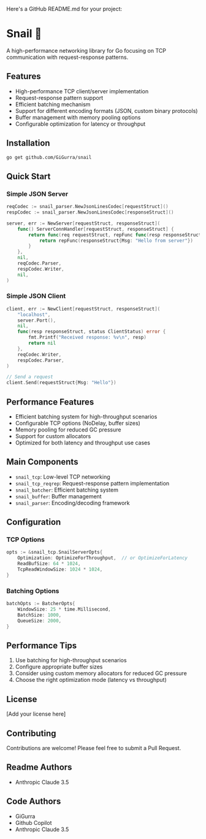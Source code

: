 Here's a GitHub README.md for your project:

# Snail 🐌

A high-performance networking library for Go focusing on TCP communication with request-response patterns.

## Features

- High-performance TCP client/server implementation
- Request-response pattern support
- Efficient batching mechanism
- Support for different encoding formats (JSON, custom binary protocols)
- Buffer management with memory pooling options
- Configurable optimization for latency or throughput

## Installation

```bash
go get github.com/GiGurra/snail
```

## Quick Start

### Simple JSON Server

```go
reqCodec := snail_parser.NewJsonLinesCodec[requestStruct]()
respCodec := snail_parser.NewJsonLinesCodec[responseStruct]()

server, err := NewServer[requestStruct, responseStruct](
    func() ServerConnHandler[requestStruct, responseStruct] {
        return func(req requestStruct, repFunc func(resp responseStruct) error) error {
            return repFunc(responseStruct{Msg: "Hello from server"})
        }
    },
    nil,
    reqCodec.Parser,
    respCodec.Writer,
    nil,
)
```

### Simple JSON Client

```go
client, err := NewClient[requestStruct, responseStruct](
    "localhost",
    server.Port(),
    nil,
    func(resp responseStruct, status ClientStatus) error {
        fmt.Printf("Received response: %v\n", resp)
        return nil
    },
    reqCodec.Writer,
    respCodec.Parser,
)

// Send a request
client.Send(requestStruct{Msg: "Hello"})
```

## Performance Features

- Efficient batching system for high-throughput scenarios
- Configurable TCP options (NoDelay, buffer sizes)
- Memory pooling for reduced GC pressure
- Support for custom allocators
- Optimized for both latency and throughput use cases

## Main Components

- `snail_tcp`: Low-level TCP networking
- `snail_tcp_reqrep`: Request-response pattern implementation
- `snail_batcher`: Efficient batching system
- `snail_buffer`: Buffer management
- `snail_parser`: Encoding/decoding framework

## Configuration

### TCP Options

```go
opts := &snail_tcp.SnailServerOpts{
    Optimization: OptimizeForThroughput,  // or OptimizeForLatency
    ReadBufSize: 64 * 1024,
    TcpReadWindowSize: 1024 * 1024,
}
```

### Batching Options

```go
batchOpts := BatcherOpts{
    WindowSize: 25 * time.Millisecond,
    BatchSize: 1000,
    QueueSize: 2000,
}
```

## Performance Tips

1. Use batching for high-throughput scenarios
2. Configure appropriate buffer sizes
3. Consider using custom memory allocators for reduced GC pressure
4. Choose the right optimization mode (latency vs throughput)

## License

[Add your license here]

## Contributing

Contributions are welcome! Please feel free to submit a Pull Request.

## Readme  Authors
- Anthropic Claude 3.5

## Code Authors

- GiGurra
- Github Copilot
- Anthropic Claude 3.5